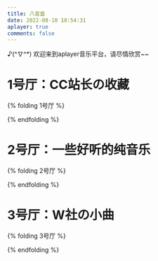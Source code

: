 ```yaml
---
title: 八音盒
date: 2022-08-10 18:54:31
aplayer: true
comments: false
---
```


<script>
var meting_api='https://api.injahow.cn/meting/?server=:server&type=:type&id=:id&auth=:auth&r=:r';
</script>

<div style="color:var(--theme-color)">♪(^∇^*) 欢迎来到aplayer音乐平台，请尽情欣赏~~</div>

# 1号厅：CC站长の收藏

{% folding 1号厅 %}

<div id="aplayer" class="aplayer aplayer-tag-marker meting-tag-marker" data-id="1116076732" data-server="tencent" data-type="playlist" data-mode="random" data-autoplay="false" data-listmaxheight="340px" data-preload="auto" data-theme="#e3f2f5" data-volume="0.4" mutex="true"></div>

{% endfolding %}

# 2号厅：一些好听的纯音乐

{% folding 2号厅 %}

<div id="aplayer" class="aplayer aplayer-tag-marker meting-tag-marker" data-id="8693575338" data-server="tencent" data-type="playlist" data-mode="random" data-autoplay="false" data-listmaxheight="340px" data-preload="auto" data-theme="#e3f2f5" data-volume="0.4" mutex="true"></div>

{% endfolding %}

# 3号厅：W社の小曲

{% folding 3号厅 %}

<div id="aplayer" class="aplayer aplayer-tag-marker meting-tag-marker" data-id="8777719346" data-server="netease" data-type="playlist" data-mode="random" data-autoplay="false" data-listmaxheight="340px" data-preload="auto" data-theme="#e3f2f5" data-volume="0.4" mutex="true"></div>

{% endfolding %}
